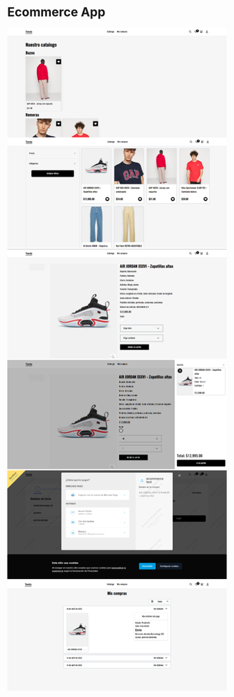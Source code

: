 
# Ecommerce App

![](./screenshots/1.PNG)
![](./screenshots/2.PNG)
![](./screenshots/3.PNG)
![](./screenshots/4.PNG)
![](./screenshots/5.PNG)
![](./screenshots/6.PNG)
